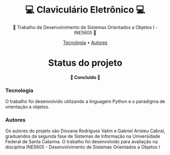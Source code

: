 <h1 align="center">💻 Claviculário Eletrônico 💻 </h1>
<p align="center">🚀 Trabalho de Desenvolvimento de Sistemas Orientados a Objetos I - INE5605 🚀</p>
<p align="center">
 <a href="#tecnologias">Tecnologia</a> • 
 <a href="#autor">Autores</a>
</p>

<h1 align="center"> 
  Status do projeto
</h1>
<h4 align="center"> 🚀 Concluído 🚀 </h4>

### Tecnologia

O trabalho foi desenvolvido utilizando a linguagem Python e o paradigma de orientação a objetos.

### Autores

Os autores do projeto são Diovana Rodrigues Valim e Gabriel Aristeu Cabral, graduandos da segunda fase de Sistemas de Informação na Universidade Federal de Santa Catarina. 
O trabalho foi desenvolvido para avaliação na disciplina INE5605 - Desenvolvimento de Sistemas Orientados a Objetos I 

